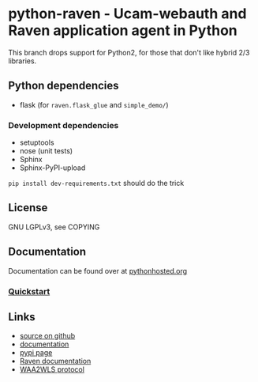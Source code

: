 # python-raven - Ucam-webauth and Raven application agent in Python

This branch drops support for Python2, for those that don't like hybrid
2/3 libraries.

## Python dependencies

  - flask (for `raven.flask_glue` and `simple_demo/`)

### Development dependencies

  - setuptools
  - nose (unit tests)
  - Sphinx
  - Sphinx-PyPI-upload

`pip install dev-requirements.txt` should do the trick

## License

GNU LGPLv3, see COPYING

## Documentation

Documentation can be found over at
[pythonhosted.org](https://pythonhosted.org/python-raven/)

### [Quickstart](https://pythonhosted.org/python-raven/quickstart.html)

## Links

  - [source on github](https://github.com/danielrichman/python-raven)
  - [documentation](https://pythonhosted.org/python-raven)
  - [pypi page](https://pypi.python.org/pypi/python-raven)
  - [Raven documentation](https://raven.cam.ac.uk/project/)
  - [WAA2WLS protocol](https://raven.cam.ac.uk/project/waa2wls-protocol.txt)


